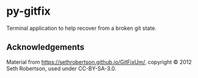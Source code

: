 # py-gitfix

Terminal application to help recover from a broken git state.

## Acknowledgements

Material from https://sethrobertson.github.io/GitFixUm/, copyright © 2012 Seth Robertson, used under CC-BY-SA-3.0.